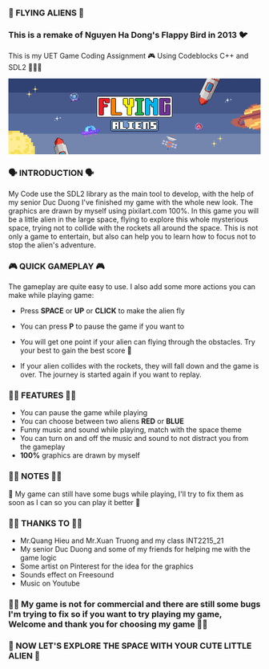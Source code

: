 ### 👾 FLYING ALIENS 👾
### This is a remake of Nguyen Ha Dong's Flappy Bird in 2013 🐦
This is my UET Game Coding Assignment 🎮 Using Codeblocks C++ and SDL2 🧑🏻‍💻 

![My Image](https://github.com/duckysayhello/Flying-Aliens/blob/main/image/introduce.png)

### 🗣️ INTRODUCTION 🗣️
My Code use the SDL2 library as the main tool to develop, with the help of my senior Duc Duong I've finished my game with the whole new look. The graphics are drawn by myself using pixilart.com 100%. In this game you will be a little alien in the large space, flying to explore this whole mysterious space, trying not to collide with the rockets all around the space. This is not only a game to entertain, but also can help you to learn how to focus not to stop the alien's adventure.

### 🎮 QUICK GAMEPLAY 🎮
The gameplay are quite easy to use. I also add some more actions you can make while playing game:
- Press <b>SPACE</b> or <b>UP</b> or <b>CLICK</b> to make the alien fly
- You can press <b>P</b> to pause the game if you want to

- You will get one point if your alien can flying through the obstacles. Try your best to gain the best score 🥰
- If your alien collides with the rockets, they will fall down and the game is over. The journey is started again if you want to replay.

### 🤌🏻 FEATURES 🤌🏻
- You can pause the game while playing
- You can choose between two aliens <b>RED</b> or <b>BLUE</b>
- Funny music and sound while playing, match with the space theme
- You can turn on and off the music and sound to not distract you from the gameplay
- <b>100%</b> graphics are drawn by myself

### 🤏🏻 NOTES 🤏🏻
🥲 My game can still have some bugs while playing, I'll try to fix them as soon as I can so you can play it better 🥰

### 🫰🏻 THANKS TO 🫰🏻
- Mr.Quang Hieu and Mr.Xuan Truong and my class INT2215_21
- My senior Duc Duong and some of my friends for helping me with the game logic
- Some artist on Pinterest for the idea for the graphics
- Sounds effect on Freesound
- Music on Youtube

### 👍🏻 My game is not for commercial and there are still some bugs I'm trying to fix so if you want to try playing my game, Welcome and thank you for choosing my game 👍🏻
### 👾 NOW LET'S EXPLORE THE SPACE WITH YOUR CUTE LITTLE ALIEN 👾
